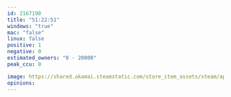 ```yaml
---
id: 2167190
title: "51:22:51"
windows: "true"
mac: "false"
linux: false
positive: 1
negative: 0
estimated_owners: "0 - 20000"
peak_ccu: 0

image: https://shared.akamai.steamstatic.com/store_item_assets/steam/apps/2167190/header.jpg?t=1729538542
opinions:
---
```

